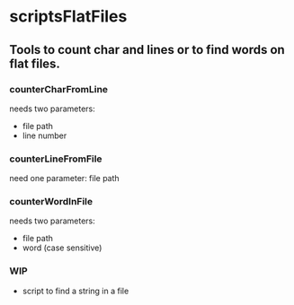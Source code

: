 # scriptsFlatFiles
## Tools to count char and lines or to find words on flat files.

### counterCharFromLine
needs two parameters:
* file path 
* line number

### counterLineFromFile
need one parameter: file path

### counterWordInFile
needs two parameters:
* file path 
* word (case sensitive)



### WIP
* script to find a string in a file
